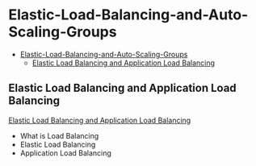 # Elastic-Load-Balancing-and-Auto-Scaling-Groups

- [Elastic-Load-Balancing-and-Auto-Scaling-Groups](#elastic-load-balancing-and-auto-scaling-groups)
  - [Elastic Load Balancing and Application Load Balancing](#elastic-load-balancing-and-application-load-balancing)


## Elastic Load Balancing and Application Load Balancing
[Elastic Load Balancing and Application Load Balancing](Elastic-and-Application-Load-Balancing-ELB-&-ALB/README.md)
  
  - What is Load Balancing
  - Elastic Load Balancing
  - Application Load Balancing

